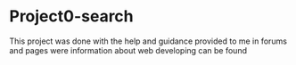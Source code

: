 # Project0-search
This project was done with the help and guidance provided to me in forums and pages were information about web developing can be found
